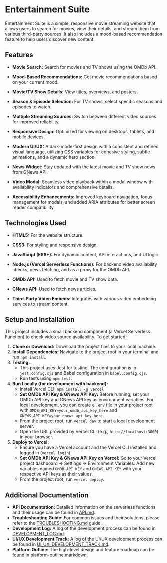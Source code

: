 # Entertainment Suite

Entertainment Suite is a simple, responsive movie streaming website that allows users to search for movies, view their details, and stream them from various third-party sources. It also includes a mood-based recommendation feature to help users discover new content.

## Features

*   **Movie Search:** Search for movies and TV shows using the OMDb API.
*   **Mood-Based Recommendations:** Get movie recommendations based on your current mood.
*   **Movie/TV Show Details:** View titles, overviews, and posters.
*   **Season & Episode Selection:** For TV shows, select specific seasons and episodes to watch.
*   **Multiple Streaming Sources:** Switch between different video sources for improved reliability.
*   **Responsive Design:** Optimized for viewing on desktops, tablets, and mobile devices.
*   **Modern UI/UX:** A dark-mode-first design with a consistent and refined visual language, utilizing CSS variables for cohesive styling, subtle animations, and a dynamic hero section.

*   **News Widget:** Stay updated with the latest movie and TV show news from GNews API.
*   **Video Modal:** Seamless video playback within a modal window with availability indicators and comprehensive details.
*   **Accessibility Enhancements:** Improved keyboard navigation, focus management for modals, and added ARIA attributes for better screen reader compatibility.

## Technologies Used

*   **HTML5:** For the website structure.
*   **CSS3:** For styling and responsive design.
*   **JavaScript (ES6+):** For dynamic content, API interactions, and UI logic.
*   **Node.js (Vercel Serverless Functions):** For backend video availability checks, news fetching, and as a proxy for the OMDb API.
*   **OMDb API:** Used to fetch movie and TV show data.

*   **GNews API:** Used to fetch news articles.
*   **Third-Party Video Embeds:** Integrates with various video embedding services to stream content.

## Setup and Installation

This project includes a small backend component (a Vercel Serverless Function) to check video source availability. To get started:

1.  **Clone or Download:** Download the project files to your local machine.
2.  **Install Dependencies:** Navigate to the project root in your terminal and run `npm install`.
3.  **Testing:**
    *   This project uses Jest for testing. The configuration is in `jest.config.cjs` and Babel configuration in `babel.config.cjs`.
    *   Run tests using `npm test`.
4.  **Run Locally (for development with backend):**
    *   Install Vercel CLI: `npm install -g vercel`
    *   **Set OMDb API Key & GNews API Key:** Before running, set your OMDb API key and GNews API key as environment variables. For local development, you can create a `.env` file in your project root with `OMDB_API_KEY=your_omdb_api_key_here` and `GNEWS_API_KEY=your_gnews_api_key_here`.
    *   From the project root, run `vercel dev` to start a local development server.
    *   Open the URL provided by Vercel CLI (e.g., `http://localhost:3000`) in your browser.
5.  **Deploy to Vercel:**
    *   Ensure you have a Vercel account and the Vercel CLI installed and logged in (`vercel login`).
    *   **Set OMDb API Key & GNews API Key on Vercel:** Go to your Vercel project dashboard -> Settings -> Environment Variables. Add new variables named `OMDB_API_KEY` and `GNEWS_API_KEY` with your respective API keys as their values.
    *   From the project root, run `vercel deploy`.

## Additional Documentation

*   **API Documentation:** Detailed information on the serverless functions and their usage can be found in [API.md](api/API.md).
*   **Troubleshooting Guide:** For common issues and their solutions, please refer to the [TROUBLESHOOTING.md](TROUBLESHOOTING.md) guide.
*   **Development Log:** A log of the development process can be found in [DEVELOPMENT_LOG.md](DEVELOPMENT_LOG.md).
*   **UI/UX Development Track:** A log of the UI/UX development process can be found in [UI_UX_DEVELOPMENT_TRACK.md](UI_UX_DEVELOPMENT_TRACK.md).
*   **Platform Outline:** The high-level design and feature roadmap can be found in [platform-outline.markdown](platform-outline.markdown).
